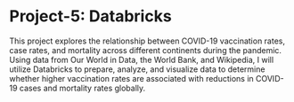 # Project-5: Databricks

This project explores the relationship between COVID-19 vaccination rates, case rates, and mortality across different continents during the pandemic. Using data from Our World in Data, the World Bank, and Wikipedia, I will utilize Databricks to prepare, analyze, and visualize data to determine whether higher vaccination rates are associated with reductions in COVID-19 cases and mortality rates globally.
